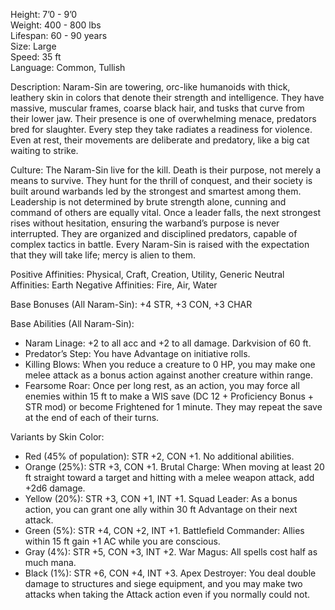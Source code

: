 Height: 7’0 - 9’0  
Weight: 400 - 800 lbs  
Lifespan: 60 - 90 years  
Size: Large  
Speed: 35 ft  
Language: Common, Tullish

Description: Naram-Sin are towering, orc-like humanoids with thick, leathery skin in colors that denote their strength and intelligence. They have massive, muscular frames, coarse black hair, and tusks that curve from their lower jaw. Their presence is one of overwhelming menace, predators bred for slaughter. Every step they take radiates a readiness for violence. Even at rest, their movements are deliberate and predatory, like a big cat waiting to strike.

Culture: The Naram-Sin live for the kill. Death is their purpose, not merely a means to survive. They hunt for the thrill of conquest, and their society is built around warbands led by the strongest and smartest among them. Leadership is not determined by brute strength alone, cunning and command of others are equally vital. Once a leader falls, the next strongest rises without hesitation, ensuring the warband’s purpose is never interrupted. They are organized and disciplined predators, capable of complex tactics in battle. Every Naram-Sin is raised with the expectation that they will take life; mercy is alien to them.

Positive Affinities: Physical, Craft, Creation, Utility, Generic
Neutral Affinities: Earth
Negative Affinities: Fire, Air, Water

Base Bonuses (All Naram-Sin): +4 STR, +3 CON, +3 CHAR  

Base Abilities (All Naram-Sin):
- Naram Linage: +2 to all acc and +2 to all damage. Darkvision of 60 ft. 
- Predator’s Step: You have Advantage on initiative rolls.
- Killing Blows: When you reduce a creature to 0 HP, you may make one melee attack as a bonus action against another creature within range.
- Fearsome Roar: Once per long rest, as an action, you may force all enemies within 15 ft to make a WIS save (DC 12 + Proficiency Bonus + STR mod) or become Frightened for 1 minute. They may repeat the save at the end of each of their turns.

Variants by Skin Color:
- Red (45% of population): STR +2, CON +1. No additional abilities.
- Orange (25%): STR +3, CON +1. Brutal Charge: When moving at least 20 ft straight toward a target and hitting with a melee weapon attack, add +2d6 damage.
- Yellow (20%): STR +3, CON +1, INT +1. Squad Leader: As a bonus action, you can grant one ally within 30 ft Advantage on their next attack.
- Green (5%): STR +4, CON +2, INT +1. Battlefield Commander: Allies within 15 ft gain +1 AC while you are conscious.
- Gray (4%): STR +5, CON +3, INT +2. War Magus: All spells cost half as much mana.
- Black (1%): STR +6, CON +4, INT +3. Apex Destroyer: You deal double damage to structures and siege equipment, and you may make two attacks when taking the Attack action even if you normally could not.